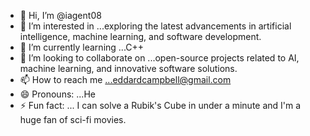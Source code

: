 - 👋 Hi, I’m @iagent08
- 👀 I’m interested in ...exploring the latest advancements in artificial intelligence, machine learning, and software development. 
- 🌱 I’m currently learning ...C++
- 💞️ I’m looking to collaborate on ...open-source projects related to AI, machine learning, and innovative software solutions. 
- 📫 How to reach me ...eddardcampbell@gmail.com
- 😄 Pronouns: ...He
- ⚡ Fun fact: ... I can solve a Rubik's Cube in under a minute and I'm a huge fan of sci-fi movies.

<!---
iagent08/iagent08 is a ✨ special ✨ repository because its `README.md` (this file) appears on your GitHub profile.
You can click the Preview link to take a look at your changes.
--->
